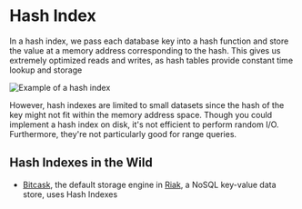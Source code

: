 # Hash Index

In a hash index, we pass each database key into a hash function and store the value at a memory address corresponding to the hash. This gives us extremely optimized reads and writes, as hash tables provide constant time lookup and storage

![Example of a hash index](https://firebasestorage.googleapis.com/v0/b/system-design-daily.appspot.com/o/01_hash_indexes.png?alt=media&token=f2c44559-f222-4746-b0ae-c5fccffad810)

However, hash indexes are limited to small datasets since the hash of the key might not fit within the memory address space. Though you could implement a hash index on disk, it's not efficient to perform random I/O. Furthermore, they're not particularly good for range queries.

## Hash Indexes in the Wild

- [Bitcask](https://docs.riak.com/riak/kv/2.2.3/setup/planning/backend/bitcask/index.html), the default storage engine in [Riak](https://riak.com/index.html), a NoSQL key-value data store, uses Hash Indexes
